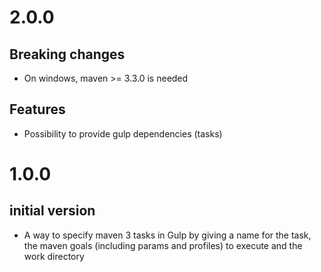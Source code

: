 # 2.0.0
## Breaking changes
- On windows, maven >= 3.3.0 is needed
## Features
- Possibility to provide gulp dependencies (tasks)

# 1.0.0
## initial version
- A way to specify maven 3 tasks in Gulp by giving a name for the task, the maven goals (including params and profiles) to execute and the work directory